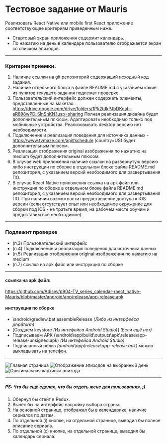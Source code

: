 # Тестовое задание от Mauris

Реализовать React Native или mobile first React приложение соответствующее критериям приведенным ниже.
- Стартовый экран приложения содержит календарь.
- По нажатию на день в календаре пользователю отображается экран со списком эпизодов.
---
### Критерии приемки.
1. Наличие ссылки на git репозиторий содержащий исходный код задания.
2. Наличие отдельного блока в файле README.md с указанием какие из пунктов текущего задания подлежат проверке. 
3. Пользовательский интерфейс должен содержать элементы, представленные на макетах. 
https://drive.google.com/drive/folders/1Pk2tdkPJbDKoal--aR898wPD_SlnSnKN?usp=sharing 
Полная реализация дизайна будет дополнительным плюсом. Адаптировать необходимо только под мобильные устройства. Реализовывать desktop версию нет необходимости. 
4. Подключение и реализация поведения для источника данных - https://www.tvmaze.com/api#schedule  (country=US) будет дополнительным плюсом.  
5. Реализация отображения original изображения по нажатию на medium будет дополнительным плюсом.
6. В случае web приложения наличие ссылки на развернутую версию либо инструкции по сборке в отдельном блоке файла README.md репозитория, с указанием версий необходимого для развертывания ПО.
7. В случае React Native приложения ссылка на apk файл или инструкция по сборке  в отдельном блоке файла README.md репозитория, с указанием версий необходимого для развертывания ПО. При наличии возможности предоставление доступа к iOS версии (если отсутствует опыт или необходимое окружение для сборки под iOS - не тратьте время, на рабочем месте обучим и предоставим все необходимое).
---
### Подлежит проверке
- (п.3) Пользовательский интерфейс
- (п.4) Подключение и реализация поведения для источника данных
- (п.5) Реализация отображения original изображения по нажатию на medium
- (п.7) ссылка на apk файл или инструкция по сборке
---
#### ссылка на apk файл:
 https://github.com/Adisey/p904-TV_series_calendar-raect_native-Mauris/blob/master/android/app/release/app-release.apk

#### инструкция по сборке
* \android\gradlew.bat assembleRelease _(_Либо_ _из_ _интерфеёса_ _phpStorm_)_
* [Создаём keystore _(_Из_ _интефейса_ _Android_ _Studio_)_] _(_Если_ _ещё_ _нет_)_
* Подписываем APK (\android\app\build\outputs\apk\release\app-release-unsigned.apk) _(_Из_ _интефейса_ _Android_ _Studio_)_
* Подписанный релиз _(android\app\release\app-release.apk)_ можно выкладывать на телефон.
---
![Главная страница](https://github.com/Adisey/p904-TV_series_calendar-raect_native-Mauris/blob/master/demo/main.png)
![Отображение эпизодов на выбранный день](https://github.com/Adisey/p904-TV_series_calendar-raect_native-Mauris/blob/master/demo/showday.png)
![Оригинальная картинка эпизода](https://github.com/Adisey/p904-TV_series_calendar-raect_native-Mauris/blob/master/demo/showoriginal.png)

---
##### PS: Что бы ещё сделал, что бы отдать жене для пользования. ;)
1. Обернул бы стейт в Redux.
2. Вынес бы на интерфейс насройку выбора страны.
3. На основной странице, отображал бы в календарике, наличие сериалов по датам.
4. По отдельной (i) кнопке, на отдельной странице, выводил бы полное описание сериала.
5. По отдельной (с) кнопке, на отдельной странице, выводил бы календарь сериала. 
